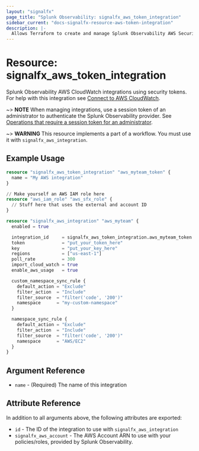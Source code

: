 ```yaml
---
layout: "signalfx"
page_title: "Splunk Observability: signalfx_aws_token_integration"
sidebar_current: "docs-signalfx-resource-aws-token-integration"
description: |-
  Allows Terraform to create and manage Splunk Observability AWS Security Token Integrations
---
```


# Resource: signalfx_aws_token_integration

Splunk Observability AWS CloudWatch integrations using security tokens. For help with this integration see [Connect to AWS CloudWatch](https://docs.signalfx.com/en/latest/integrations/amazon-web-services.html#connect-to-aws).

~> **NOTE** When managing integrations, use a session token of an administrator to authenticate the Splunk Observability provider. See [Operations that require a session token for an administrator](https://dev.splunk.com/observability/docs/administration/authtokens#Operations-that-require-a-session-token-for-an-administrator).

~> **WARNING** This resource implements a part of a workflow. You must use it with `signalfx_aws_integration`.

## Example Usage

```tf
resource "signalfx_aws_token_integration" "aws_myteam_token" {
  name = "My AWS integration"
}

// Make yourself an AWS IAM role here
resource "aws_iam_role" "aws_sfx_role" {
  // Stuff here that uses the external and account ID
}

resource "signalfx_aws_integration" "aws_myteam" {
  enabled = true

  integration_id     = signalfx_aws_token_integration.aws_myteam_token.id
  token              = "put_your_token_here"
  key                = "put_your_key_here"
  regions            = ["us-east-1"]
  poll_rate          = 300
  import_cloud_watch = true
  enable_aws_usage   = true

  custom_namespace_sync_rule {
    default_action = "Exclude"
    filter_action  = "Include"
    filter_source  = "filter('code', '200')"
    namespace      = "my-custom-namespace"
  }

  namespace_sync_rule {
    default_action = "Exclude"
    filter_action  = "Include"
    filter_source  = "filter('code', '200')"
    namespace      = "AWS/EC2"
  }
}
```

## Argument Reference

* `name` - (Required) The name of this integration

## Attribute Reference

In addition to all arguments above, the following attributes are exported:

* `id` - The ID of the integration to use with `signalfx_aws_integration`
* `signalfx_aws_account` - The AWS Account ARN to use with your policies/roles, provided by Splunk Observability.
